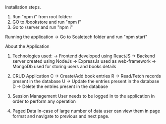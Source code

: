 Installation steps.

1.  Run "npm i" from root folderr
2.  GO to /bookstore and run "npm i"
3.  Go to /server and run "npm i"

Running the application
-> Go to Scaletech folder and run "npm start"

About the Application

1.  Technologies used:
    -> Frontend developed using ReactJS
    -> Backend server created using NodeJs
    -> ExpressJs used as web-framework
    -> MongoDb used for storing users and books details

2.  CRUD Application
    C -> Create/Add book entries
    R -> Read/Fetch records present in the database
    U -> Update the entries present in the database
    D -> Delete the entries present in the database

3.  Session Management
    User needs to be logged in to the application in order to perform any operation

4.  Paged Data
    In-case of large number of data user can view them in page format and navigate to previous and next page.

